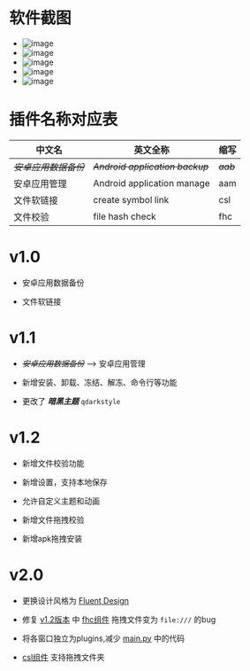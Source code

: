 # 软件截图
- ![image](https://github.com/Avoconal/toolbox/assets/72078508/f81d9cc9-e65c-496b-a0a9-df3be5676c0d)
- ![image](https://github.com/Avoconal/toolbox/assets/72078508/231d2e12-8bcb-4534-a024-f43c99c8e105)
- ![image](https://github.com/Avoconal/toolbox/assets/72078508/717d75f5-feb4-4abb-96d0-d54fc8bf1727)
- ![image](https://github.com/Avoconal/toolbox/assets/72078508/d093a834-c9a8-40f1-97a5-91a7e2caac24)
- ![image](https://github.com/Avoconal/toolbox/assets/72078508/e0b42b23-3c15-4f6a-9a08-bb3b6ab3f408)

# 插件名称对应表

|中文名|英文全称|缩写|
|-|-|-|
|~~*安卓应用数据备份*~~|~~*Android application backup*~~|~~*aab*~~|
|安卓应用管理|Android application manage|aam|
|文件软链接|create symbol link|csl|
|文件校验|file hash check|fhc|

# v1.0

- 安卓应用数据备份

- 文件软链接

# v1.1
- ~~*安卓应用数据备份*~~ --> 安卓应用管理

- 新增安装、卸载、冻结、解冻、命令行等功能

- 更改了 ***暗黑主题*** `qdarkstyle`

# v1.2
- 新增文件校验功能

- 新增设置，支持本地保存

- 允许自定义主题和动画

- 新增文件拖拽校验

- 新增apk拖拽安装

# v2.0
- 更换设计风格为 [Fluent Design](https://github.com/zhiyiYo/PyQt-Fluent-Widgets)

- 修复 [v1.2版本](#v12) 中 [fhc组件](#插件名称对应表) 拖拽文件变为 `file:///` 的bug

- 将各窗口独立为plugins,减少 [main.py](main.py) 中的代码

- [csl组件](#插件名称对应表) 支持拖拽文件夹
